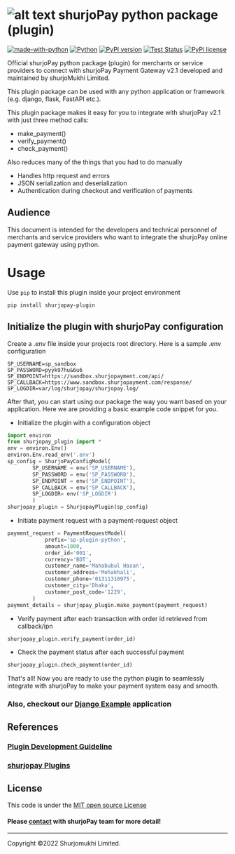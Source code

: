 # ![alt text](https://shurjopay.com.bd/dev/images/shurjoPay.png) shurjoPay python package (plugin)
[![made-with-python](https://img.shields.io/badge/Made%20with-Python-1f425f.svg)](https://www.python.org/)
[![Python](https://img.shields.io/pypi/pyversions/shurjopay-V2)](https://badge.fury.io/py/shurjopay-V2)
[![PyPI version](https://badge.fury.io/py/shurjopay-V2.svg)](https://badge.fury.io/py/shurjopay-V2)
[![Test Status](https://github.com/rust-random/rand/workflows/Tests/badge.svg?event=push)]()
[![PyPi license](https://badgen.net/pypi/license/pip/)](https://pypi.com/project/pip/)



Official shurjoPay python package (plugin) for merchants or service providers to connect with shurjoPay Payment Gateway v2.1 developed and maintained by shurjoMukhi Limited.

This plugin package can be used with any python application or framework (e.g. django, flask, FastAPI etc.).

This plugin package makes it easy for you to integrate with shurjoPay v2.1 with just three method calls:

- make_payment()
- verify_payment()
- check_payment()

Also reduces many of the things that you had to do manually

- Handles http request and errors
- JSON serialization and deserialization
- Authentication during checkout and verification of payments

## Audience

This document is intended for the developers and technical personnel of merchants and service providers who want to integrate the shurjoPay online payment gateway using python.

# Usage 

Use `pip` to install this plugin inside your project environment

```
pip install shurjopay-plugin
```


## Initialize the plugin with shurjoPay configuration
Create a .env file inside your projects root directory. Here is a sample .env configuration
```
SP_USERNAME=sp_sandbox
SP_PASSWORD=pyyk97hu&6u6
SP_ENDPOINT=https://sandbox.shurjopayment.com/api/
SP_CALLBACK=https://www.sandbox.shurjopayment.com/response/
SP_LOGDIR=var/log/shurjopay/shurjopay.log/
```
After that, you can start using our package the way you want based on your application. Here we are providing a basic example code snippet for you.

- Initialize the plugin with a configuration object
```python
import environ
from shurjopay_plugin import *
env = environ.Env()
environ.Env.read_env('.env')
sp_config = ShurjoPayConfigModel(
        SP_USERNAME = env('SP_USERNAME'),
        SP_PASSWORD = env('SP_PASSWORD'),
        SP_ENDPOINT = env('SP_ENDPOINT'),
        SP_CALLBACK = env('SP_CALLBACK'),
        SP_LOGDIR= env('SP_LOGDIR')
        )
shurjopay_plugin = ShurjopayPlugin(sp_config)
```
- Initiate payment request with a payment-request object
```python
payment_request = PaymentRequestModel(
            prefix='sp-plugin-python',
            amount=1000,
            order_id='001',
            currency='BDT',
            customer_name='Mahabubul Hasan',
            customer_address='Mohakhali',
            customer_phone='01311310975',
            customer_city='Dhaka',
            customer_post_code='1229',
        )
payment_details = shurjopay_plugin.make_payment(payment_request)
```
- Verify payment after each transaction with order id retrieved from callback/ipn

```python
shurjopay_plugin.verify_payment(order_id)
```
- Check the payment status after each successful payment
```python
shurjopay_plugin.check_payment(order_id)
```
That's all! Now you are ready to use the python plugin to seamlessly integrate with shurjoPay to make your payment system easy and smooth.

### Also, checkout our [Django Example](https://github.com/shurjopay-plugins/sp-plugin-usage-examples/tree/dev/django-app-python-plugin) application


## References

### [Plugin Development Guideline](DEVELOPER_GUIDE.md)

### [shurjopay Plugins](https://github.com/shurjopay-plugins)


## License
This code is under the [MIT open source License](LICENSE)
#### Please [contact](https://shurjopay.com.bd/#contacts) with shurjoPay team for more detail!
<hr>
Copyright ©️2022 Shurjomukhi Limited.
